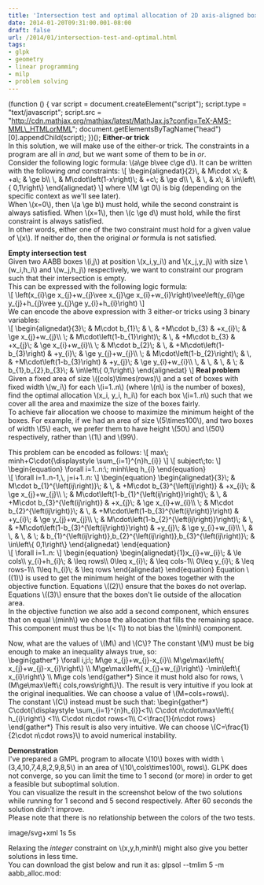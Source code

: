 ```yaml
---
title: 'Intersection test and optimal allocation of 2D axis-aligned boxes using linear programming'
date: 2014-01-20T09:31:00.001-08:00
draft: false
url: /2014/01/intersection-test-and-optimal.html
tags: 
- glpk
- geometry
- linear programming
- milp
- problem solving
---
```


(function () { var script = document.createElement("script"); script.type = "text/javascript"; script.src = "http://cdn.mathjax.org/mathjax/latest/MathJax.js?config=TeX-AMS-MML\_HTMLorMML"; document.getElementsByTagName("head")\[0\].appendChild(script); })(); **Either-or trick**  
In this solution, we will make use of the either-or trick. The constraints in a program are all in _and_, but we want some of them to be in _or_.  
Consider the following logic formula: \\(a\\ge b\\vee c\\ge d\\). It can be written with the following _and_ constraints: \\\[ \\begin{alignedat}{2}\\, & M\\cdot x\\; & +a\\; & \\ge b\\\\ \\, & M\\cdot\\left(1-x\\right)\\; & +c\\; & \\ge d\\\\ \\, & \\, & x\\; & \\in\\left\\{ 0,1\\right\\} \\end{alignedat} \\\] where \\(M \\gt 0\\) is big (depending on the specific context as we'll see later).  
When \\(x=0\\), then \\(a \\ge b\\) must hold, while the second constraint is always satisfied. When \\(x=1\\), then \\(c \\ge d\\) must hold, while the first constraint is always satisfied.  
In other words, either one of the two constraint must hold for a given value of \\(x\\). If neither do, then the original _or_ formula is not satisfied.  
  
**Empty intersection test**  
Given two AABB boxes \\(i,j\\) at position \\(x\_i,y\_i\\) and \\(x\_j,y\_j\\) with size \\(w\_i,h\_i\\) and \\(w\_j,h\_j\\) respectively, we want to constraint our program such that their intersection is empty.  
This can be expressed with the following logic formula:  
\\\[ \\left(x\_{i}\\ge x\_{j}+w\_{j}\\vee x\_{j}\\ge x\_{i}+w\_{i}\\right)\\vee\\left(y\_{i}\\ge y\_{j}+h\_{j}\\vee y\_{j}\\ge y\_{i}+h\_{i}\\right) \\\]  
We can encode the above expression with 3 either-or tricks using 3 binary variables:  
\\\[ \\begin{alignedat}{3}\\; & M\\cdot b\_{1}\\; & \\, & +M\\cdot b\_{3} & +x\_{i}\\; & \\ge x\_{j}+w\_{j}\\\\ \\; & M\\cdot\\left(1-b\_{1}\\right)\\; & \\, & +M\\cdot b\_{3} & +x\_{j}\\; & \\ge x\_{i}+w\_{i}\\\\ \\; & M\\cdot b\_{2}\\; & \\, & +M\\cdot\\left(1-b\_{3}\\right) & +y\_{i}\\; & \\ge y\_{j}+w\_{j}\\\\ \\; & M\\cdot\\left(1-b\_{2}\\right)\\; & \\, & +M\\cdot\\left(1-b\_{3}\\right) & +y\_{j}\\; & \\ge y\_{i}+w\_{i}\\\\ \\, & \\, & \\, & \\; & b\_{1},b\_{2},b\_{3}\\; & \\in\\left\\{ 0,1\\right\\} \\end{alignedat} \\\] **Real problem**  
Given a fixed area of size \\((cols)\\times(rows)\\) and a set of boxes with fixed width \\(w\_i\\) for each \\(i=1..n\\) (where \\(n\\) is the number of boxes), find the optimal allocation \\(x\_i, y\_i, h\_i\\) for each box \\(i=1..n\\) such that we cover all the area and maximize the size of the boxes fairly.  
To achieve fair allocation we choose to maximize the minimum height of the boxes. For example, if we had an area of size \\(5\\times100\\), and two boxes of width \\(5\\) each, we prefer them to have height \\(50\\) and \\(50\\) respectively, rather than \\(1\\) and \\(99\\).  
  
This problem can be encoded as follows: \\\[ max\\; minh+C\\cdot{\\displaystyle \\sum\_{i=1}^{n}h\_{i}} \\\] \\\[ subject\\;to: \\\] \\begin{equation} \\forall i=1..n:\\; minh\\leq h\_{i} \\end{equation}  
\\\[ \\forall i=1..n-1,\\, j=i+1..n: \\\] \\begin{equation} \\begin{alignedat}{3}\\; & M\\cdot b\_{1}^{\\left(ij\\right)}\\; & \\, & +M\\cdot b\_{3}^{\\left(ij\\right)} & +x\_{i}\\; & \\ge x\_{j}+w\_{j}\\\\ \\; & M\\cdot\\left(1-b\_{1}^{\\left(ij\\right)}\\right)\\; & \\, & +M\\cdot b\_{3}^{\\left(ij\\right)} & +x\_{j}\\; & \\ge x\_{i}+w\_{i}\\\\ \\; & M\\cdot b\_{2}^{\\left(ij\\right)}\\; & \\, & +M\\cdot\\left(1-b\_{3}^{\\left(ij\\right)}\\right) & +y\_{i}\\; & \\ge y\_{j}+w\_{j}\\\\ \\; & M\\cdot\\left(1-b\_{2}^{\\left(ij\\right)}\\right)\\; & \\, & +M\\cdot\\left(1-b\_{3}^{\\left(ij\\right)}\\right) & +y\_{j}\\; & \\ge y\_{i}+w\_{i}\\\\ \\, & \\, & \\, & \\; & b\_{1}^{\\left(ij\\right)},b\_{2}^{\\left(ij\\right)},b\_{3}^{\\left(ij\\right)}\\; & \\in\\left\\{ 0,1\\right\\} \\end{alignedat} \\end{equation}  
\\\[ \\forall i=1..n: \\\] \\begin{equation} \\begin{alignedat}{1}x\_{i}+w\_{i}\\; & \\le cols\\\\ y\_{i}+h\_{i}\\; & \\leq rows\\\\ 0\\leq x\_{i}\\; & \\leq cols-1\\\\ 0\\leq y\_{i}\\; & \\leq rows-1\\\\ 1\\leq h\_{i}\\; & \\leq rows \\end{alignedat} \\end{equation} Equation \\((1)\\) is used to get the minimum height of the boxes together with the objective function. Equations \\((2)\\) ensure that the boxes do not overlap. Equations \\((3)\\) ensure that the boxes don't lie outside of the allocation area.  
In the objective function we also add a second component, which ensures that on equal \\(minh\\) we chose the allocation that fills the remaining space. This component must thus be \\(< 1\\) to not bias the \\(minh\\) component.  
  
Now, what are the values of \\(M\\) and \\(C\\)? The constant \\(M\\) must be big enough to make an inequality always true, so:  
\\begin{gather\*} \\forall i,j:\\; M\\ge x\_{j}+w\_{j}-x\_{i}\\\\ M\\ge\\max\\left\\{ x\_{j}+w\_{j}-x\_{i}\\right\\} \\\\ M\\ge\\max\\left\\{ x\_{j}+w\_{j}\\right\\} -\\min\\left\\{ x\_{i}\\right\\} \\\\ M\\ge cols \\end{gather\*} Since it must hold also for rows, \\(M\\ge\\max\\left\\{ cols,rows\\right\\}\\). The result is very intuitive if you look at the original inequalities. We can choose a value of \\(M=cols+rows\\).  
The constant \\(C\\) instead must be such that: \\begin{gather\*} C\\cdot{\\displaystyle \\sum\_{i=1}^{n}h\_{i}}<1\\\\ C\\cdot n\\cdot\\max\\left\\{ h\_{i}\\right\\} <1\\\\ C\\cdot n\\cdot rows<1\\\\ C<\\frac{1}{n\\cdot rows} \\end{gather\*} This result is also very intuitive. We can choose \\(C=\\frac{1}{2\\cdot n\\cdot rows}\\) to avoid numerical instability.  
  
**Demonstration**  
I've prepared a GMPL program to allocate \\(10\\) boxes with width \\(3,4,10,7,4,8,2,9,8,5\\) in an area of \\(10\\,cols\\times100\\, rows\\). GLPK does not converge, so you can limit the time to 1 second (or more) in order to get a feasible but suboptimal solution.  
You can visualize the result in the screenshot below of the two solutions while running for 1 second and 5 second respectively. After 60 seconds the solution didn't improve.  
Please note that there is no relationship between the colors of the two tests.  
  

image/svg+xml 1s 5s

  
Relaxing the _integer_ constraint on \\(x,y,h,minh\\) might also give you better solutions in less time.  
You can download the gist below and run it as: glpsol --tmlim 5 -m aabb\_alloc.mod: